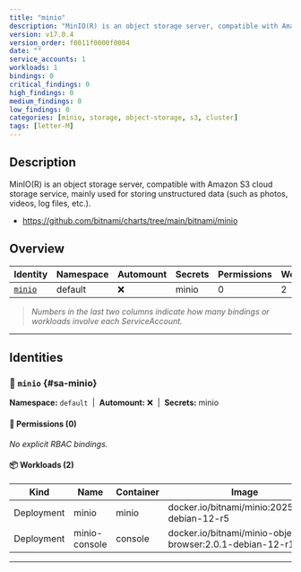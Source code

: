 ```yaml
---
title: "minio"
description: "MinIO(R) is an object storage server, compatible with Amazon S3 cloud storage service, mainly used for storing unstructured data (such as photos, videos, log files, etc.)."
version: v17.0.4
version_order: f0011f0000f0004
date: ""
service_accounts: 1
workloads: 1
bindings: 0
critical_findings: 0
high_findings: 0
medium_findings: 0
low_findings: 0
categories: [minio, storage, object-storage, s3, cluster]
tags: [letter-M]
---
```


## Description

MinIO(R) is an object storage server, compatible with Amazon S3 cloud storage service, mainly used for storing unstructured data (such as photos, videos, log files, etc.).

- https://github.com/bitnami/charts/tree/main/bitnami/minio

## Overview

| Identity             | Namespace | Automount | Secrets | Permissions | Workloads | Risk |
| -------------------- | --------- | --------- | ------- | ----------- | --------- | ---- |
| [`minio`](#sa-minio) | default   | ❌        | minio   | 0           | 2         | —    |

> _Numbers in the last two columns indicate how many bindings or workloads involve each ServiceAccount._

---

## Identities

### 🤖 `minio` {#sa-minio}

**Namespace:** `default`  |  **Automount:** ❌  |  **Secrets:** minio

#### 🔑 Permissions (0)

_No explicit RBAC bindings._

#### 📦 Workloads (2)

| Kind       | Name          | Container | Image                                                     |
| ---------- | ------------- | --------- | --------------------------------------------------------- |
| Deployment | minio         | minio     | docker.io/bitnami/minio:2025.5.24-debian-12-r5            |
| Deployment | minio-console | console   | docker.io/bitnami/minio-object-browser:2.0.1-debian-12-r1 |

---
